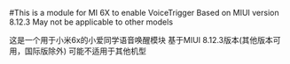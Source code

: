 #This is a module for MI 6X to enable VoiceTrigger
Based on MIUI version 8.12.3
May not be applicable to other models

这是一个用于小米6x的小爱同学语音唤醒模块
基于MIUI 8.12.3版本(其他版本可用，国际版除外)
可能不适用于其他机型
